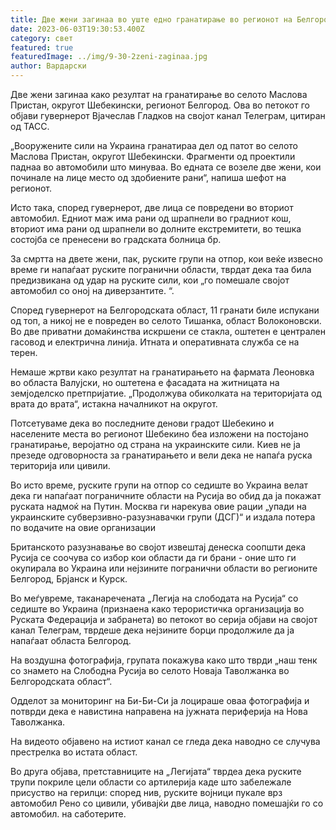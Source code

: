 ```yaml
---
title: Две жени загинаа во уште едно гранатирање во регионот на Белгород
date: 2023-06-03T19:30:53.400Z
category: свет
featured: true
featuredImage: ../img/9-30-2zeni-zaginaa.jpg
author: Вардарски
---
```

Две жени загинаа како резултат на гранатирање во селото Маслова Пристан, округот Шебекински, регионот Белгород. Ова во петокот го објави гувернерот Вјачеслав Гладков на својот канал Телеграм, цитиран од ТАСС.

„Вооружените сили на Украина гранатираа дел од патот во селото Маслова Пристан, округот Шебекински. Фрагменти од проектили паднаа во автомобили што минуваа. Во едната се возеле две жени, кои починале на лице место од здобиените рани“, напиша шефот на регионот.

Исто така, според гувернерот, две лица се повредени во вториот автомобил. Едниот маж има рани од шрапнели во градниот кош, вториот има рани од шрапнели во долните екстремитети, во тешка состојба се пренесени во градската болница бр.

За смртта на двете жени, пак, руските групи на отпор, кои веќе извесно време ги напаѓаат руските погранични области, тврдат дека таа била предизвикана од удар на руските сили, кои „го помешале својот автомобил со оној на диверзантите. “.

Според гувернерот на Белгородската област, 11 гранати биле испукани од топ, а никој не е повреден во селото Тишанка, област Волоконовски. Во две приватни домаќинства искршени се стакла, оштетен е централен гасовод и електрична линија. Итната и оперативната служба се на терен.

Немаше жртви како резултат на гранатирањето на фармата Леоновка во областа Валујски, но оштетена е фасадата на житницата на земјоделско претпријатие. „Продолжува обиколката на територијата од врата до врата“, истакна началникот на округот.

Потсетуваме дека во последните денови градот Шебекино и населените места во регионот Шебекино беа изложени на постојано гранатирање, веројатно од страна на украинските сили. Киев не ја презеде одговорноста за гранатирањето и вели дека не напаѓа руска територија или цивили.

Во исто време, руските групи на отпор со седиште во Украина велат дека ги напаѓаат пограничните области на Русија во обид да ја покажат руската надмоќ на Путин. Москва ги нарекува овие рации „упади на украинските субверзивно-разузнавачки групи (ДСГ)“ и издала потера по водачите на овие организации

Британското разузнавање во својот извештај денеска соопшти дека Русија се соочува со избор кои области да ги брани - оние што ги окупирала во Украина или нејзините погранични области во регионите Белгород, Брјанск и Курск.

Во меѓувреме, таканаречената „Легија на слободата на Русија“ со седиште во Украина (признаена како терористичка организација во Руската Федерација и забранета) во петокот во серија објави на својот канал Телеграм, тврдеше дека нејзините борци продолжиле да ја напаѓаат областа Белгород.

На воздушна фотографија, групата покажува како што тврди „наш тенк со знамето на Слободна Русија во селото Новаја Таволжанка во Белгородската област“.

Одделот за мониторинг на Би-Би-Си ја лоцираше оваа фотографија и потврди дека е навистина направена на јужната периферија на Нова Таволжанка.

На видеото објавено на истиот канал се гледа дека наводно се случува престрелка во истата област.

Во друга објава, претставниците на „Легијата“ тврдеа дека руските трупи покриле цели области со артилерија каде што забележале присуство на герилци: според нив, руските војници пукале врз автомобил Рено со цивили, убивајќи две лица, наводно помешајќи го со автомобил. на саботерите.